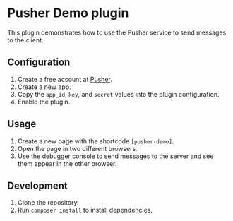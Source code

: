 # Pusher Demo plugin

This plugin demonstrates how to use the Pusher service to send messages to the client.

## Configuration
1. Create a free account at [Pusher](https://pusher.com/signup).
2. Create a new app.
3. Copy the `app_id`, `key`, and `secret` values into the plugin configuration.
4. Enable the plugin.

## Usage
1. Create a new page with the shortcode `[pusher-demo]`.
2. Open the page in two different browsers.
3. Use the debugger console to send messages to the server and see them appear in the other browser.

## Development
1. Clone the repository.
2. Run `composer install` to install dependencies.